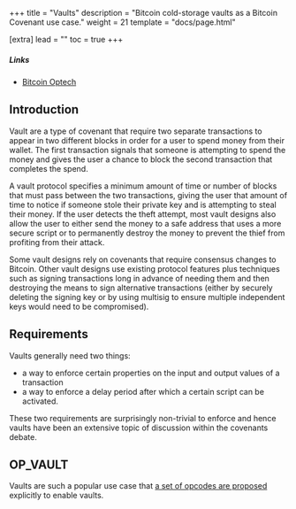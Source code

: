 +++
title = "Vaults"
description = "Bitcoin cold-storage vaults as a Bitcoin Covenant use case."
weight = 21
template = "docs/page.html"

[extra]
lead = ""
toc = true
+++


##### Links

- [Bitcoin Optech](https://bitcoinops.org/en/topics/vaults/)

## Introduction

Vault are a type of covenant that require two separate transactions to appear in two different
blocks in order for a user to spend money from their wallet. The first transaction signals that
someone is attempting to spend the money and gives the user a chance to block the second transaction
that completes the spend.

A vault protocol specifies a minimum amount of time or number of blocks that must pass between the
two transactions, giving the user that amount of time to notice if someone stole their private key
and is attempting to steal their money. If the user detects the theft attempt, most vault designs
also allow the user to either send the money to a safe address that uses a more secure script or to
permanently destroy the money to prevent the thief from profiting from their attack.

Some vault designs rely on covenants that require consensus changes to Bitcoin. Other vault designs
use existing protocol features plus techniques such as signing transactions long in advance of
needing them and then destroying the means to sign alternative transactions (either by securely
deleting the signing key or by using multisig to ensure multiple independent keys would need to be
compromised).


## Requirements

Vaults generally need two things:
- a way to enforce certain properties on the input and output values of a transaction
- a way to enforce a delay period after which a certain script can be activated.

These two requirements are surprisingly non-trivial to enforce and hence vaults have been an
extensive topic of discussion within the covenants debate.


## OP_VAULT

Vaults are such a popular use case that [a set of opcodes are proposed](/proposals/op_vault)
explicitly to enable vaults.

